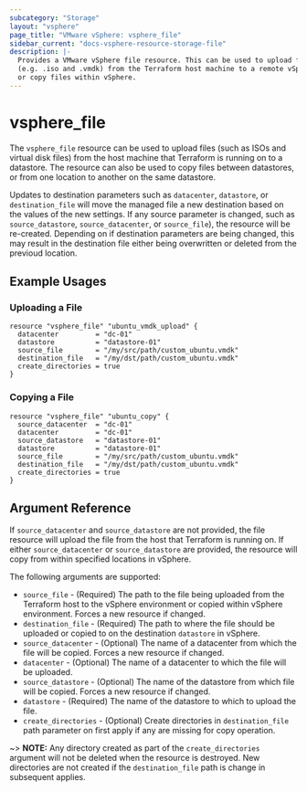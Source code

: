 ```yaml
---
subcategory: "Storage"
layout: "vsphere"
page_title: "VMware vSphere: vsphere_file"
sidebar_current: "docs-vsphere-resource-storage-file"
description: |-
  Provides a VMware vSphere file resource. This can be used to upload files
  (e.g. .iso and .vmdk) from the Terraform host machine to a remote vSphere
  or copy files within vSphere.
---
```


# vsphere\_file

The `vsphere_file` resource can be used to upload files (such as ISOs and
virtual disk files) from the host machine that Terraform is running on to a
datastore.  The resource can also be used to copy files between datastores, or
from one location to another on the same datastore.

Updates to destination parameters such as `datacenter`, `datastore`, or
`destination_file` will move the managed file a new destination based on the
values of the new settings.  If any source parameter is changed, such as
`source_datastore`, `source_datacenter`, or `source_file`), the resource will
be re-created. Depending on if destination parameters are being changed,
this may result in the destination file either being overwritten or
deleted from the previoud location.

## Example Usages

### Uploading a File

```hcl
resource "vsphere_file" "ubuntu_vmdk_upload" {
  datacenter         = "dc-01"
  datastore          = "datastore-01"
  source_file        = "/my/src/path/custom_ubuntu.vmdk"
  destination_file   = "/my/dst/path/custom_ubuntu.vmdk"
  create_directories = true
}
```

### Copying a File

```hcl
resource "vsphere_file" "ubuntu_copy" {
  source_datacenter  = "dc-01"
  datacenter         = "dc-01"
  source_datastore   = "datastore-01"
  datastore          = "datastore-01"
  source_file        = "/my/src/path/custom_ubuntu.vmdk"
  destination_file   = "/my/dst/path/custom_ubuntu.vmdk"
  create_directories = true
}
```

## Argument Reference

If `source_datacenter` and `source_datastore` are not provided, the file
resource will upload the file from the host that Terraform is running on. If
either `source_datacenter` or `source_datastore` are provided, the resource
will copy from within specified locations in vSphere.

The following arguments are supported:

* `source_file` - (Required) The path to the file being uploaded from the
  Terraform host to the vSphere environment or copied within vSphere
  environment. Forces a new resource if changed.
* `destination_file` - (Required) The path to where the file should be uploaded
  or copied to on the destination `datastore` in vSphere.
* `source_datacenter` - (Optional) The name of a datacenter from which the file
  will be copied. Forces a new resource if changed.
* `datacenter` - (Optional) The name of a datacenter to which the file will be
  uploaded.
* `source_datastore` - (Optional) The name of the datastore from which file will
  be copied. Forces a new resource if changed.
* `datastore` - (Required) The name of the datastore to which to upload the
  file.
* `create_directories` - (Optional) Create directories in `destination_file`
  path parameter on first apply if any are missing for copy operation.

~> **NOTE:** Any directory created as part of the `create_directories` argument
  will not be deleted when the resource is destroyed. New directories are not
  created if the `destination_file` path is change in subsequent applies.
